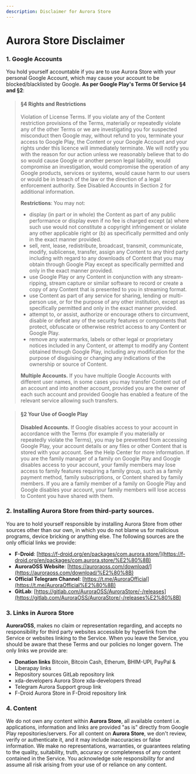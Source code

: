 ```yaml
---
description: Disclaimer for Aurora Store
---
```


# Aurora Store Disclaimer

### 1. Google Accounts

You hold yourself accountable if you are to use Aurora Store with your personal Google Account, which may cause your account to be blocked/blacklisted by Google. **As per Google Play's Terms Of Service §4 and §2**:​

> #### §4 Rights and Restrictions​
>
> Violation of License Terms. If you violate any of the Content restriction provisions of the Terms, materially or repeatedly violate any of the other Terms or we are investigating you for suspected misconduct then Google may, without refund to you, terminate your access to Google Play, the Content or your Google Account and your rights under this licence will immediately terminate. We will notify you with the reason for our action unless we reasonably believe that to do so would cause Google or another person legal liability, would compromise an investigation, would compromise the operation of any Google products, services or systems, would cause harm to our users or would be in breach of the law or the direction of a legal enforcement authority. See Disabled Accounts in Section 2 for additional information.​
>
> **Restrictions**: You may not:​
>
> * display (in part or in whole) the Content as part of any public performance or display even if no fee is charged except (a) where such use would not constitute a copyright infringement or violate any other applicable right or (b) as specifically permitted and only in the exact manner provided.​
> * sell, rent, lease, redistribute, broadcast, transmit, communicate, modify, sublicense, transfer, assign any Content to any third party including with regard to any downloads of Content that you may obtain through Google Play except as specifically permitted and only in the exact manner provided.
> * ​use Google Play or any Content in conjunction with any stream-ripping, stream capture or similar software to record or create a copy of any Content that is presented to you in streaming format.
> * use Content as part of any service for sharing, lending or multi-person use, or for the purpose of any other institution, except as specifically permitted and only in the exact manner provided.
> * ​attempt to, or assist, authorize or encourage others to circumvent, disable or defeat any of the security features or components that protect, obfuscate or otherwise restrict access to any Content or Google Play.
> * remove any watermarks, labels or other legal or proprietary notices included in any Content, or attempt to modify any Content obtained through Google Play, including any modification for the purpose of disguising or changing any indications of the ownership or source of Content.​
>
> **Multiple Accounts.** If you have multiple Google Accounts with different user names, in some cases you may transfer Content out of an account and into another account, provided you are the owner of each such account and provided Google has enabled a feature of the relevant service allowing such transfers.​

> #### §2 Your Use of Google Play​
>
> **Disabled Accounts.** If Google disables access to your account in accordance with the Terms (for example if you materially or repeatedly violate the Terms), you may be prevented from accessing Google Play, your account details or any files or other Content that is stored with your account. See the Help Center for more information. If you are the family manager of a family on Google Play and Google disables access to your account, your family members may lose access to family features requiring a family group, such as a family payment method, family subscriptions, or Content shared by family members. If you are a family member of a family on Google Play and Google disables your account, your family members will lose access to Content you have shared with them.​

### 2. Installing Aurora Store from third-party sources.

You are to hold yourself responsible by installing Aurora Store from other sources other than our own, in which you do not blame us for malicious programs, device bricking or anything else. The following sources are the only official links we provide:

* **F-Droid**: [https://f-droid.org/en/packages/com.aurora.store/​](https://f-droid.org/en/packages/com.aurora.store/%E2%80%8B)
* **AuroraOSS Website**: [https://auroraoss.com/download/​](https://auroraoss.com/download/%E2%80%8B)
* **Official Telegram Channel**: [https://t.me/AuroraOfficial​](https://t.me/AuroraOfficial%E2%80%8B)
* **GitLab**: [https://gitlab.com/AuroraOSS/AuroraStore/-/releases​](https://gitlab.com/AuroraOSS/AuroraStore/-/releases%E2%80%8B)

### 3. Links in Aurora Store

**AuroraOSS**, makes no claim or representation regarding, and accepts no responsibility for third party websites accessible by hyperlink from the Service or websites linking to the Service. When you leave the Service, you should be aware that these Terms and our policies no longer govern. The only links we provide are:​

* **Donation links** Bitcoin, Bitcoin Cash, Etherum, BHIM-UPI, PayPal & Liberapay links​
* Repository sources GitLab repository link​
* xda-developers Aurora Store xda-developers thread
* Telegram Aurora Support group link​
* F-Droid Aurora Store in F-Droid repository link​

### 4. Content

​We do not own any content within **Aurora Store**, all available content i.e. applications, information and links are provided "as is" directly from Google Play repositories/servers. For all content on **Aurora Store**, we don't review, verify or authenticate it, and it may include inaccuracies or false information. We make no representations, warranties, or guarantees relating to the quality, suitability, truth, accuracy or completeness of any content contained in the Service. You acknowledge sole responsibility for and assume all risk arising from your use of or reliance on any content.
